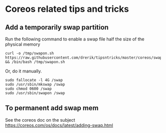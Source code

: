 # Coreos related tips and tricks

## Add a temporarily swap partition
Run the following command to enable a swap file half the size of the physical memory
```
curl -o /tmp/swapon.sh https://raw.githubusercontent.com/drerik/tipsntricks/master/coreos/swapon.sh && /bin/bash /tmp/swapon.sh
```

Or, do it manually.
```
sudo fallocate -l 4G /swap
sudo /usr/sbin/mkswap /swap
sudo chmod 0600 /swap
sudo /usr/sbin/swapon /swap
```

## To permanent add swap mem
See the coreos doc on the subject https://coreos.com/os/docs/latest/adding-swap.html
